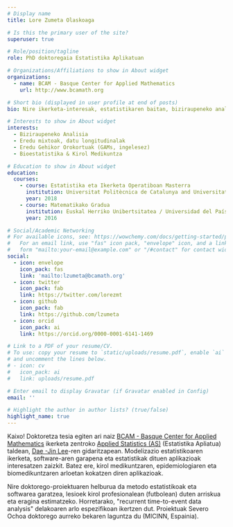 ```yaml
---
# Display name
title: Lore Zumeta Olaskoaga

# Is this the primary user of the site?
superuser: true

# Role/position/tagline
role: PhD doktoregaia Estatistika Aplikatuan

# Organizations/Affiliations to show in About widget
organizations:
  - name: BCAM - Basque Center for Applied Mathematics
    url: http://www.bcamath.org

# Short bio (displayed in user profile at end of posts)
bio: Nire ikerketa-interesak, estatistikaren baitan, biziraupeneko analisia, eredu mixtoak eta GAM ereduak dira.

# Interests to show in About widget
interests:
  - Biziraupeneko Analisia
  - Eredu mixtoak, datu longitudinalak
  - Eredu Gehikor Orokortuak (GAMs, ingelesez)
  - Bioestatistika & Kirol Medikuntza 

# Education to show in About widget
education:
  courses:
    - course: Estatistika eta Ikerketa Operatiboan Masterra
      institution: Universitat Politècnica de Catalunya and Universitat de Barcelona (UPC and UB)
      year: 2018
    - course: Matematikako Gradua
      institution: Euskal Herriko Unibertsitatea / Universidad del País Vasco (UPV/EHU) 
      year: 2016

# Social/Academic Networking
# For available icons, see: https://wowchemy.com/docs/getting-started/page-builder/#icons
#   For an email link, use "fas" icon pack, "envelope" icon, and a link in the
#   form "mailto:your-email@example.com" or "/#contact" for contact widget.
social:
  - icon: envelope
    icon_pack: fas
    link: 'mailto:lzumeta@bcamath.org'
  - icon: twitter
    icon_pack: fab
    link: https://twitter.com/lorezmt
  - icon: github
    icon_pack: fab
    link: https://github.com/lzumeta
  - icon: orcid
    icon_pack: ai
    link: https://orcid.org/0000-0001-6141-1469

# Link to a PDF of your resume/CV.
# To use: copy your resume to `static/uploads/resume.pdf`, enable `ai` icons in `params.toml`,
# and uncomment the lines below.
# - icon: cv
#   icon_pack: ai
#   link: uploads/resume.pdf

# Enter email to display Gravatar (if Gravatar enabled in Config)
email: ''

# Highlight the author in author lists? (true/false)
highlight_name: true
---
```


Kaixo! Doktoretza tesia egiten ari naiz [BCAM - Basque Center for Applied Mathematics](http://www.bcamath.org) ikerketa zentroko [Applied Statistics (AS)](https://www.bcamath.org/en/research/areas/ds/as) (Estatistika Apliatua) taldean, [Dae -Jin Lee](http://idaejin.github.io)-ren gidaritzapean. Modelizazio estatistikoaren ikerketa, software-aren garapena eta estatistikak dituen aplikazioak interesatzen zaizkit. Batez ere, kirol medikuntzaren, epidemiologiaren eta biomedikuntzaren arloetan kokatzen diren aplikazioak.

Nire doktorego-proiektuaren helburua da metodo estatistikoak eta softwarea garatzea, lesioek kirol profesionalean (futbolean) duten arriskua eta eragina estimatzeko. Horretarako, "recurrent time-to-event data analysis" delakoaren arlo espezifikoan ikertzen dut. Proiektuak Severo Ochoa doktorego aurreko bekaren laguntza du (MICINN, Espainia).

[comment]: <> ({{< icon name="download" pack="fas" >}} Download my {{< staticref "uploads/demo_resume.pdf" "newtab" >}}resumé{{< /staticref >}}.)

